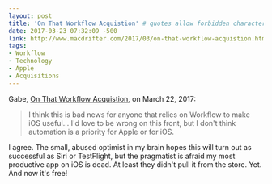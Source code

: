 ```yaml
---
layout: post
title: 'On That Workflow Acquistion' # quotes allow forbidden characters
date: 2017-03-23 07:32:09 -500
link: http://www.macdrifter.com/2017/03/on-that-workflow-acquistion.html
tags:
- Workflow
- Technology 
- Apple
- Acquisitions
---
```


Gabe, [On That Workflow Acquistion](http://www.macdrifter.com/2017/03/on-that-workflow-acquistion.html), on March 22, 2017:

> I think this is bad news for anyone that relies on Workflow to make iOS useful... I'd love to be wrong on this front, but I don't think automation is a priority for Apple or for iOS.

I agree. The small, abused optimist in my brain hopes this will turn out as successful as Siri or TestFlight, but the pragmatist is afraid my most productive app on iOS is dead. At least they didn't pull it from the store. Yet. And now it's free!